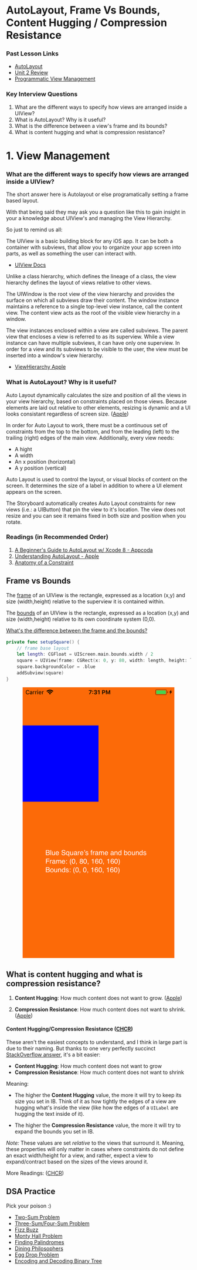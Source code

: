 # AutoLayout, Frame Vs Bounds, Content Hugging / Compression Resistance

### Past Lesson Links

- [AutoLayout](https://github.com/C4Q/AC-iOS/blob/7a2f6e717f55a6b8a83e027324dac148eefe0396/lessons/unit2/AutoLayout/README.md)
- [Unit 2 Review](https://github.com/C4Q/AC-iOS/blob/8abefac66b598856f79d0153ff7506a3f474ce3a/lessons/unit2/Unit%202%20Review/README.md)
- [Programmatic View Management](https://github.com/C4Q/AC-iOS/blob/7cbddbbff51de55a7e98597bd96078079e6c5375/lessons/unit4/Programmatic-View-Management/README.md)

### Key Interview Questions

1. What are the different ways to specify how views are arranged inside a UIView?
2. What is AutoLayout? Why is it useful?
3. What is the difference between a view's frame and its bounds?
4. What is content hugging and what is compression resistance?

# 1. View Management

### What are the different ways to specify how views are arranged inside a UIView?

The short answer here is Autolayout or else programatically setting a frame based layout.  

With that being said they may ask you a question like this to gain insight in your a knowledge about UIView's and managing the View Hierarchy.

So just to remind us all:

The UIView is a basic building block for any iOS app. It can be both a container with subviews, that allow you to organize your app screen into parts, as well as something the user can interact with.

 - [UIView Docs](https://developer.apple.com/documentation/uikit/uiview)

Unlike a class hierarchy, which defines the lineage of a class, the view hierarchy defines the layout of views relative to other views.

The UIWindow is the root view of the view hierarchy and provides the surface on which all subviews draw their content. The window instance maintains a reference to a single top-level view instance, call the content view. The content view acts as the root of the visible view hierarchy in a window.

 The view instances enclosed within a view are called subviews. The parent view that encloses a view is referred to as its superview. While a view instance can have multiple subviews, it can have only one superview. In order for a view and its subviews to be visible to the user, the view must be inserted into a window's view hierarchy.

 - [ViewHierarchy Apple](https://developer.apple.com/library/content/documentation/WindowsViews/Conceptual/ViewPG_iPhoneOS/WindowsandViews/WindowsandViews.html)

### What is AutoLayout? Why is it useful?

Auto Layout dynamically calculates the size and position of all the views in your view hierarchy, based on constraints placed on those views. Because elements are laid out relative to other elements, resizing is dynamic and a UI looks consistant regardless of screen size. ([Apple](https://developer.apple.com/library/content/documentation/UserExperience/Conceptual/AutolayoutPG/index.html))

In order for Auto Layout to work, there must be a continuous set of constraints from the top to the bottom, and from the leading (left) to the trailing (right) edges of the main view. Additionally, every view needs:
- A hight
- A width
- An x position (horizontal)
- A y position (vertical)


Auto Layout is used to control the layout, or visual blocks of content on the screen. It determines the size of a label in addition to where a UI element appears on the screen.

The Storyboard automatically creates Auto Layout constraints for new views (i.e.: a UIButton) that pin the view to it's location. The view does not resize and you can see it remains fixed in both size and position when you rotate. 

### Readings (in Recommended Order)
1. [A Beginner's Guide to AutoLayout w/ Xcode 8 - Appcoda](http://www.appcoda.com/auto-layout-guide/)
2. [Understanding AutoLayout - Apple](https://developer.apple.com/library/content/documentation/UserExperience/Conceptual/AutolayoutPG/index.html#//apple_ref/doc/uid/TP40010853-CH7-SW1)
  1. [Anatomy of a Constraint](https://developer.apple.com/library/content/documentation/UserExperience/Conceptual/AutolayoutPG/AnatomyofaConstraint.html#//apple_ref/doc/uid/TP40010853-CH9-SW1)


## Frame vs Bounds 
The [frame](https://developer.apple.com/documentation/uikit/uiview/1622621-frame) of an UIView is the rectangle, expressed as a location (x,y) and size (width,height) relative to the superview it is contained within.

The [bounds](https://developer.apple.com/documentation/uikit/uiview/1622580-bounds) of an UIView is the rectangle, expressed as a location (x,y) and size (width,height) relative to its own coordinate system (0,0).

[What's the difference between the frame and the bounds?](https://stackoverflow.com/questions/1210047/cocoa-whats-the-difference-between-the-frame-and-the-bounds)  

```swift 
private func setupSquare() {
    // frame base layout
    let length: CGFloat = UIScreen.main.bounds.width / 2
    square = UIView(frame: CGRect(x: 0, y: 80, width: length, height: length))
    square.backgroundColor = .blue
    addSubview(square)
}
```

<p align="center">
<img src="https://github.com/C4Q/AC-iOS/blob/master/lessons/unit4/Programmatic-View-Management/Images/frame-vs-bounds.png" width="414" height="736" />
</p>


## What is content hugging and what is compression resistance?

1. **Content Hugging**: How much content does not want to grow. ([Apple](https://developer.apple.com/library/content/documentation/UserExperience/Conceptual/AutolayoutPG/WorkingwithConstraintsinInterfaceBuidler.html#//apple_ref/doc/uid/TP40010853-CH10-SW2))

2. **Compression Resistance**: How much content does not want to shrink. ([Apple](https://developer.apple.com/library/content/documentation/UserExperience/Conceptual/AutolayoutPG/WorkingwithConstraintsinInterfaceBuidler.html#//apple_ref/doc/uid/TP40010853-CH10-SW2))

#### Content Hugging/Compression Resistance ([CHCR](https://developer.apple.com/library/content/documentation/UserExperience/Conceptual/AutolayoutPG/WorkingwithConstraintsinInterfaceBuidler.html#//apple_ref/doc/uid/TP40010853-CH10-SW2))
These aren't the easiest concepts to understand, and I think in large part is due to their naming. But thanks to one very perfectly succinct [StackOverflow answer](http://stackoverflow.com/a/16281229/3833368), it's a bit easier:

- **Content Hugging**: How much content does not want to grow
- **Compression Resistance**: How much content does not want to shrink

Meaning:
- The higher the **Content Hugging** value, the more it will try to keep its size you set in IB. Think of it as how tightly the edges of a view are hugging what's inside the view (like how the edges of a `UILabel` are hugging the text inside of it).

- The higher the **Compression Resistance** value, the more it will try to expand the bounds you set in IB.

*Note:* These values are set *relative* to the views that surround it. Meaning, these properties will only matter in cases where constraints do not define an exact width/height for a view, and rather, expect a view to expand/contract based on the sizes of the views around it.

More Readings:
([CHCR](https://medium.com/@abhimuralidharan/ios-content-hugging-and-content-compression-resistance-priorities-476fb5828ef))


## DSA Practice
Pick your poison :)
- [Two-Sum Problem](Two-Sum%20Problem/)
- [Three-Sum/Four-Sum Problem](3Sum%20and%204Sum/)
- [Fizz Buzz](Fizz%20Buzz/)
- [Monty Hall Problem](Monty%20Hall%20Problem/)
- [Finding Palindromes](Palindromes/)
- [Dining Philosophers](DiningPhilosophers/)
- [Egg Drop Problem](Egg%20Drop%20Problem/)
- [Encoding and Decoding Binary Tree](Encode%20and%20Decode%20Tree/)

